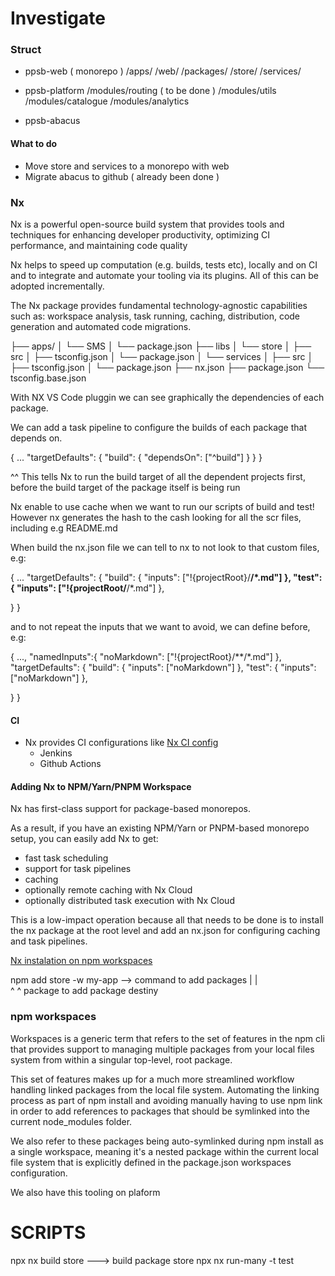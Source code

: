 # Investigate

### Struct

- ppsb-web ( monorepo )
 /apps/
  /web/
 /packages/
  /store/
  /services/

- ppsb-platform
 /modules/routing ( to be done )
 /modules/utils
 /modules/catalogue
 /modules/analytics
  
- ppsb-abacus

#### What to do
- Move store and services to a monorepo with web
- Migrate abacus to github ( already been done )

### Nx

Nx is a powerful open-source build system that provides tools and techniques for enhancing developer productivity, optimizing CI performance, and maintaining code quality

Nx helps to speed up computation (e.g. builds, tests etc), locally and on CI and to integrate and automate your tooling via its plugins. All of this can be adopted incrementally.

The Nx package provides fundamental technology-agnostic capabilities such as: workspace analysis, task running, caching, distribution, code generation and automated code migrations.


├── apps/
│   └── SMS
│       └── package.json
├── libs
│   └── store
│       ├── src
│       ├── tsconfig.json
│       └── package.json
│   └── services
│       ├── src
│       ├── tsconfig.json
│       └── package.json
├── nx.json
├── package.json
└── tsconfig.base.json

With NX VS Code pluggin we can see graphically the dependencies of each package.

We can add a task pipeline to configure the builds of each package that depends on. 

{
  ...
  "targetDefaults": {
    "build": {
      "dependsOn": ["^build"]
    }
  }
}

^^ This tells Nx to run the build target of all the dependent projects first, before the build target of the package itself is being run

Nx enable to use cache when we want to run our scripts of build and test! 
However nx generates the hash to the cash looking for all the scr files, including e.g README.md

When build the nx.json file we can tell to nx to not look to that custom files, e.g: 

{
  ...
  "targetDefaults": {
    "build": {
      "inputs": ["!{projectRoot}/**/*.md"]
    },
    "test": {
      "inputs": ["!{projectRoot/**/*.md"]
    },

  }
}

and to not repeat the inputs that we want to avoid, we can define before, e.g:

{
  ...,
  "namedInputs":{
    "noMarkdown": ["!{projectRoot}/**/*.md"]
  },
  "targetDefaults": {
    "build": {
      "inputs": ["noMarkdown"]
    },
    "test": {
      "inputs": ["noMarkdown"]
    },

  }
}


#### CI
- Nx provides CI configurations like [Nx CI config](https://nx.dev/recipes/ci/monorepo-ci-github-actions#configuring-ci-using-github-actions-and-nx)
  - Jenkins
  - Github Actions

#### Adding Nx to NPM/Yarn/PNPM Workspace

Nx has first-class support for package-based monorepos. 

As a result, if you have an existing NPM/Yarn or PNPM-based monorepo setup, you can easily add Nx to get:
- fast task scheduling
- support for task pipelines
- caching
- optionally remote caching with Nx Cloud
- optionally distributed task execution with Nx Cloud

This is a low-impact operation because all that needs to be done is to install the nx package at the root level and add an nx.json for configuring caching and task pipelines.

[Nx instalation on npm workspaces](https://nx.dev/recipes/adopting-nx/adding-to-monorepo#installing-nx) 

 npm add store -w my-app --> command to add packages 
           |           |   
           ^           ^
    package to add     package destiny


### npm workspaces

Workspaces is a generic term that refers to the set of features in the npm cli that provides support to managing multiple packages from your local files system from within a singular top-level, root package.

This set of features makes up for a much more streamlined workflow handling linked packages from the local file system. Automating the linking process as part of npm install and avoiding manually having to use npm link in order to add references to packages that should be symlinked into the current node_modules folder.

We also refer to these packages being auto-symlinked during npm install as a single workspace, meaning it's a nested package within the current local file system that is explicitly defined in the package.json workspaces configuration.

We also have this tooling on plaform


# SCRIPTS

npx nx build store ---> build package store 
npx nx run-many -t test

